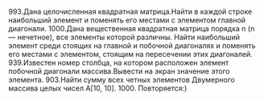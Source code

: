 993.Дана целочисленная квадратная матрица.Найти в каждой строке наибольший элемент и поменять его местами с элементом главной диагонали.
1000.Дана вещественная квадратная матрица порядка n (n — нечетное), все элементы которой различны. Найти наибольший элемент среди стоящих на главной и побочной диагоналях и поменять его местами с элементом, стоящим на пересечении этих диагоналей.
939.Известен номер столбца, на котором расположен элемент побочной диагонали массива.Вывести на экран значение этого элемента.
903.Найти сумму всех четных элементов Двумерного массива целых чисел A[10, 10].
1000. Повторяется:)
